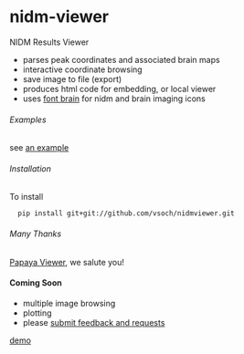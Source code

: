 # nidm-viewer

NIDM Results Viewer

 - parses peak coordinates and associated brain maps
 - interactive coordinate browsing
 - save image to file (export)
 - produces html code for embedding, or local viewer
 - uses [font brain](http://vsoch.github.io/font-brain) for nidm and brain imaging icons


###### Examples

see [an example](examples/generate_viewer.py)

###### Installation

To install

      pip install git+git://github.com/vsoch/nidmviewer.git


###### Many Thanks
[Papaya Viewer](https://github.com/rii-mango/Papaya), we salute you!


#### Coming Soon

 - multiple image browsing
 - plotting
 - please [submit feedback and requests](https://github.com/vsoch/nidmviewer)

[demo](http://vsoch.github.io/nidmviewer)
